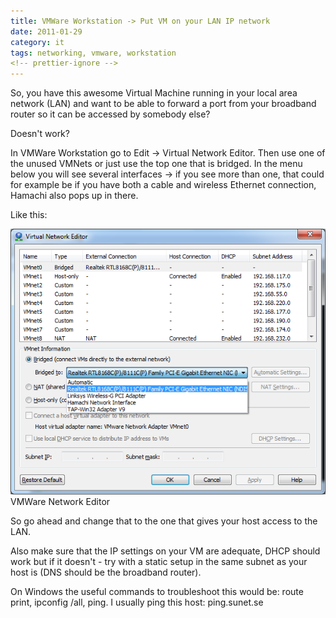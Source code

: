 ```yaml
---
title: VMWare Workstation -> Put VM on your LAN IP network
date: 2011-01-29
category: it
tags: networking, vmware, workstation
<!-- prettier-ignore -->
---
```


So, you have this awesome Virtual Machine running in your local area network (LAN) and want to be able to forward a port from your broadband router so it can be accessed by somebody else?

Doesn't work?

In VMWare Workstation go to Edit -> Virtual Network Editor. Then use one of the unused VMNets or just use the top one that is bridged. In the menu below you will see several interfaces -> if you see more than one, that could for example be if you have both a cable and wireless Ethernet connection, Hamachi also pops up in there.

Like this:

[![VMWare Network Editor](images/vmware_vne.png "vmware_vne")](images/vmware_vne.png) VMWare Network Editor

So go ahead and change that to the one that gives your host access to the LAN.

Also make sure that the IP settings on your VM are adequate, DHCP should work but if it doesn't - try with a static setup in the same subnet as your host is (DNS should be the broadband router).

On Windows the useful commands to troubleshoot this would be: route print, ipconfig /all, ping. I usually ping this host: ping.sunet.se
